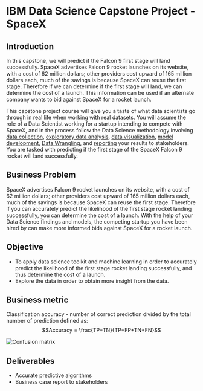 # IBM Data Science Capstone Project - SpaceX

## Introduction

In this capstone, we will predict if the Falcon 9 first stage will land successfully. SpaceX advertises Falcon 9 rocket launches on its website, with a cost of 62 million dollars; other providers cost upward of 165 million dollars each, much of the savings is because SpaceX can reuse the first stage. Therefore if we can determine if the first stage will land, we can determine the cost of a launch. This information can be used if an alternate company wants to bid against SpaceX for a rocket launch. 

This capstone project course will give you a taste of what data scientists go through in real life when working with real datasets. You will assume the role of a Data Scientist working for a startup intending to compete with SpaceX, and in the process follow the Data Science methodology involving [data collection](https://github.com/todaycu/BM-Data-Science-Capstone-SpaceX/blob/main/Data%20Collection%20with%20Web%20Scraping.ipynb), [exploratory data analysis](https://github.com/todaycu/IBM-Data-Science-Capstone-SpaceX/blob/main/EDA%20with%20SQL.ipynb), [data visualization](https://github.com/todaycu/BM-Data-Science-Capstone-SpaceX/blob/main/EDA%20with%20Data%20Visualization.ipynb), [model development](https://github.com/todaycu/IBM-Data-Science-Capstone-SpaceX/blob/main/Machine%20Learning%20Prediction.ipynb), [Data Wrangling](https://github.com/todaycu/BM-Data-Science-Capstone-SpaceX/blob/main/Data%20Wrangling.ipynb), and [reporting](https://github.com/todaycu/IBM-Data-Science-Capstone-SpaceX/blob/main/Winning%20Space%20Race%20with%20Data%20Science.pdf) your results to stakeholders. You are tasked with predicting if the first stage of the SpaceX Falcon 9 rocket will land successfully. 

## Business Problem
SpaceX advertises Falcon 9 rocket launches on its website, with a cost of 62 million dollars; other providers cost upward of 165 million dollars each, much of the savings is because SpaceX can reuse the first stage. Therefore if you can accurately predict the likelihood of the first stage rocket landing successfully, you can determine the cost of a launch. With the help of your Data Science findings and models, the competing startup you have been hired by can make more informed bids against SpaceX for a rocket launch. 

## Objective
- To apply data science toolkit and machine learning in order to accurately predict the likelihood of the first stage rocket landing successfully, and thus determine the cost of a launch.
- Explore the data in order to obtain more insight from the data.

## Business metric
Classification accuracy - number of correct prediction divided by the total number of prediction defined as:
$$Accuracy = \frac{TP+TN}{TP+FP+TN+FN}$$

![Confusion matrix](https://github.com/todaycu/IBM-Data-Science-Capstone-SpaceX/blob/main/Plots/Confusion%20matrix.PNG)

## Deliverables
- Accurate predictive algorithms
- Business case report to stakeholders


